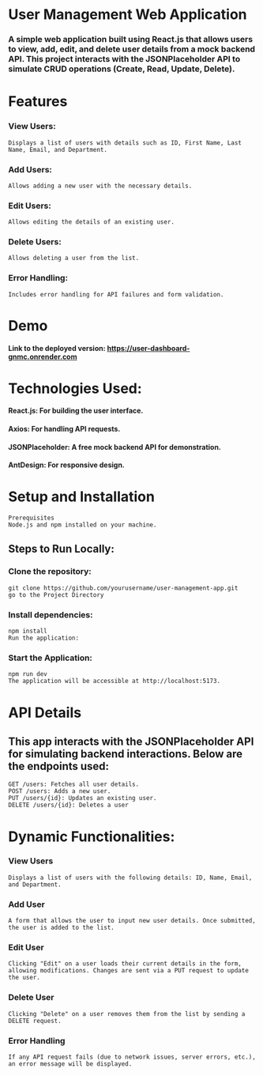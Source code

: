 # User Management Web Application
### A simple web application built using React.js that allows users to view, add, edit, and delete user details from a mock backend API. This project interacts with the JSONPlaceholder API to simulate CRUD operations (Create, Read, Update, Delete).

# Features
### View Users: 
    Displays a list of users with details such as ID, First Name, Last Name, Email, and Department.
### Add Users: 
    Allows adding a new user with the necessary details.
### Edit Users: 
    Allows editing the details of an existing user.
### Delete Users: 
    Allows deleting a user from the list.
### Error Handling: 
    Includes error handling for API failures and form validation.

# Demo
#### Link to the deployed version: https://user-dashboard-gnmc.onrender.com

# Technologies Used:
#### React.js: For building the user interface.
#### Axios: For handling API requests.
#### JSONPlaceholder: A free mock backend API for demonstration.
#### AntDesign: For responsive design.
# Setup and Installation
    Prerequisites
    Node.js and npm installed on your machine.
    
## Steps to Run Locally:
### Clone the repository:
    git clone https://github.com/yourusername/user-management-app.git
    go to the Project Directory
    
### Install dependencies:
    npm install
    Run the application:

### Start the Application:
    npm run dev
    The application will be accessible at http://localhost:5173.

# API Details
## This app interacts with the JSONPlaceholder API for simulating backend interactions. Below are the endpoints used:

    GET /users: Fetches all user details.
    POST /users: Adds a new user.
    PUT /users/{id}: Updates an existing user.
    DELETE /users/{id}: Deletes a user

# Dynamic Functionalities:
### View Users
    Displays a list of users with the following details: ID, Name, Email, and Department.
### Add User
    A form that allows the user to input new user details. Once submitted, the user is added to the list.
### Edit User
    Clicking "Edit" on a user loads their current details in the form, allowing modifications. Changes are sent via a PUT request to update the user.
### Delete User
    Clicking "Delete" on a user removes them from the list by sending a DELETE request.
### Error Handling
    If any API request fails (due to network issues, server errors, etc.), an error message will be displayed.
